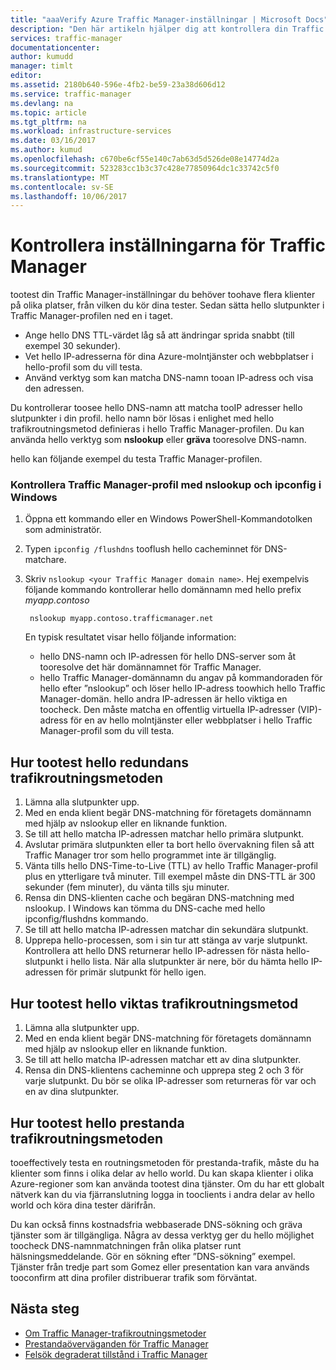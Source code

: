 ```yaml
---
title: "aaaVerify Azure Traffic Manager-inställningar | Microsoft Docs"
description: "Den här artikeln hjälper dig att kontrollera din Traffic Manager-inställningar"
services: traffic-manager
documentationcenter: 
author: kumudd
manager: timlt
editor: 
ms.assetid: 2180b640-596e-4fb2-be59-23a38d606d12
ms.service: traffic-manager
ms.devlang: na
ms.topic: article
ms.tgt_pltfrm: na
ms.workload: infrastructure-services
ms.date: 03/16/2017
ms.author: kumud
ms.openlocfilehash: c670be6cf55e140c7ab63d5d526de08e14774d2a
ms.sourcegitcommit: 523283cc1b3c37c428e77850964dc1c33742c5f0
ms.translationtype: MT
ms.contentlocale: sv-SE
ms.lasthandoff: 10/06/2017
---
```

# <a name="verify-traffic-manager-settings"></a>Kontrollera inställningarna för Traffic Manager

tootest din Traffic Manager-inställningar du behöver toohave flera klienter på olika platser, från vilken du kör dina tester. Sedan sätta hello slutpunkter i Traffic Manager-profilen ned en i taget.

* Ange hello DNS TTL-värdet låg så att ändringar sprida snabbt (till exempel 30 sekunder).
* Vet hello IP-adresserna för dina Azure-molntjänster och webbplatser i hello-profil som du vill testa.
* Använd verktyg som kan matcha DNS-namn tooan IP-adress och visa den adressen.

Du kontrollerar toosee hello DNS-namn att matcha tooIP adresser hello slutpunkter i din profil. hello namn bör lösas i enlighet med hello trafikroutningsmetod definieras i hello Traffic Manager-profilen. Du kan använda hello verktyg som **nslookup** eller **gräva** tooresolve DNS-namn.

hello kan följande exempel du testa Traffic Manager-profilen.

### <a name="check-traffic-manager-profile-using-nslookup-and-ipconfig-in-windows"></a>Kontrollera Traffic Manager-profil med nslookup och ipconfig i Windows

1. Öppna ett kommando eller en Windows PowerShell-Kommandotolken som administratör.
2. Typen `ipconfig /flushdns` tooflush hello cacheminnet för DNS-matchare.
3. Skriv `nslookup <your Traffic Manager domain name>`. Hej exempelvis följande kommando kontrollerar hello domännamn med hello prefix *myapp.contoso*

        nslookup myapp.contoso.trafficmanager.net

    En typisk resultatet visar hello följande information:

    + hello DNS-namn och IP-adressen för hello DNS-server som åt tooresolve det här domännamnet för Traffic Manager.
    + hello Traffic Manager-domännamn du angav på kommandoraden för hello efter ”nslookup” och löser hello IP-adress toowhich hello Traffic Manager-domän. hello andra IP-adressen är hello viktiga en toocheck. Den måste matcha en offentlig virtuella IP-adresser (VIP)-adress för en av hello molntjänster eller webbplatser i hello Traffic Manager-profil som du vill testa.

## <a name="how-tootest-hello-failover-traffic-routing-method"></a>Hur tootest hello redundans trafikroutningsmetoden

1. Lämna alla slutpunkter upp.
2. Med en enda klient begär DNS-matchning för företagets domännamn med hjälp av nslookup eller en liknande funktion.
3. Se till att hello matcha IP-adressen matchar hello primära slutpunkt.
4. Avslutar primära slutpunkten eller ta bort hello övervakning filen så att Traffic Manager tror som hello programmet inte är tillgänglig.
5. Vänta tills hello DNS-Time-to-Live (TTL) av hello Traffic Manager-profil plus en ytterligare två minuter. Till exempel måste din DNS-TTL är 300 sekunder (fem minuter), du vänta tills sju minuter.
6. Rensa din DNS-klienten cache och begäran DNS-matchning med nslookup. I Windows kan tömma du DNS-cache med hello ipconfig/flushdns kommando.
7. Se till att hello matcha IP-adressen matchar din sekundära slutpunkt.
8. Upprepa hello-processen, som i sin tur att stänga av varje slutpunkt. Kontrollera att hello DNS returnerar hello IP-adressen för nästa hello-slutpunkt i hello lista. När alla slutpunkter är nere, bör du hämta hello IP-adressen för primär slutpunkt för hello igen.

## <a name="how-tootest-hello-weighted-traffic-routing-method"></a>Hur tootest hello viktas trafikroutningsmetod

1. Lämna alla slutpunkter upp.
2. Med en enda klient begär DNS-matchning för företagets domännamn med hjälp av nslookup eller en liknande funktion.
3. Se till att hello matcha IP-adressen matchar ett av dina slutpunkter.
4. Rensa din DNS-klientens cacheminne och upprepa steg 2 och 3 för varje slutpunkt. Du bör se olika IP-adresser som returneras för var och en av dina slutpunkter.

## <a name="how-tootest-hello-performance-traffic-routing-method"></a>Hur tootest hello prestanda trafikroutningsmetoden

tooeffectively testa en routningsmetoden för prestanda-trafik, måste du ha klienter som finns i olika delar av hello world. Du kan skapa klienter i olika Azure-regioner som kan använda tootest dina tjänster. Om du har ett globalt nätverk kan du via fjärranslutning logga in tooclients i andra delar av hello world och köra dina tester därifrån.

Du kan också finns kostnadsfria webbaserade DNS-sökning och gräva tjänster som är tillgängliga. Några av dessa verktyg ger du hello möjlighet toocheck DNS-namnmatchningen från olika platser runt hälsningsmeddelande. Gör en sökning efter ”DNS-sökning” exempel. Tjänster från tredje part som Gomez eller presentation kan vara används tooconfirm att dina profiler distribuerar trafik som förväntat.

## <a name="next-steps"></a>Nästa steg

* [Om Traffic Manager-trafikroutningsmetoder](traffic-manager-routing-methods.md)
* [Prestandaöverväganden för Traffic Manager](traffic-manager-performance-considerations.md)
* [Felsök degraderat tillstånd i Traffic Manager](traffic-manager-troubleshooting-degraded.md)
